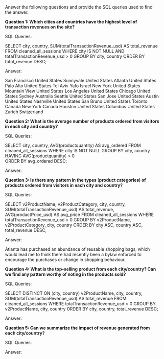Answer the following questions and provide the SQL queries used to find the answer.

    
**Question 1: Which cities and countries have the highest level of transaction revenues on the site?**


SQL Queries:

SELECT city, country, SUM(totalTransactionRevenue_usd) AS total_revenue
FROM cleaned_all_sessions
WHERE city IS NOT NULL 
  AND totalTransactionRevenue_usd > 0 
GROUP BY city, country
ORDER BY total_revenue DESC;

Answer:

San Francisco	United States
Sunnyvale	United States
Atlanta		United States
Palo Alto	United States
Tel Aviv-Yafo	Israel
New York	United States
Mountain View	United States
Los Angeles	United States
Chicago		United States
Sydney		Australia
Seattle		United States
San Jose	United States
Austin		United States
Nashville	United States
San Bruno	United States
Toronto		Canada
New York	Canada
Houston		United States
Columbus	United States
Zurich		Switzerland

**Question 2: What is the average number of products ordered from visitors in each city and country?**


SQL Queries:

SELECT city, country, AVG(productquantity) AS avg_ordered
FROM cleaned_all_sessions
WHERE city IS NOT NULL 
GROUP BY city, country
HAVING AVG(productquantity) > 0  
ORDER BY avg_ordered DESC;

Answer:


**Question 3: Is there any pattern in the types (product categories) of products ordered from visitors in each city and country?**


SQL Queries:

SELECT 
    v2ProductName,
    v2ProductCategory, 
    city,
    country, 
    SUM(totalTransactionRevenue_usd) AS total_revenue,
    AVG(productPrice_usd) AS avg_price
FROM cleaned_all_sessions
WHERE totalTransactionRevenue_usd > 0
GROUP BY v2ProductName, v2ProductCategory, city, country 
ORDER BY city ASC, country ASC, total_revenue DESC; 

Answer:

Atlanta has purchased an abundance of reusable shopping bags, which would lead me to think there had recently been a bylaw enforced to encourage the purchases or change in shopping behaviour. 



**Question 4: What is the top-selling product from each city/country? Can we find any pattern worthy of noting in the products sold?**


SQL Queries:

SELECT DISTINCT ON (city, country) 
    v2ProductName, 
    city,
    country, 
    SUM(totalTransactionRevenue_usd) AS total_revenue
FROM cleaned_all_sessions
WHERE totalTransactionRevenue_usd > 0 
GROUP BY v2ProductName, city, country
ORDER BY city, country, total_revenue DESC;

Answer:





**Question 5: Can we summarize the impact of revenue generated from each city/country?**

SQL Queries:



Answer:












